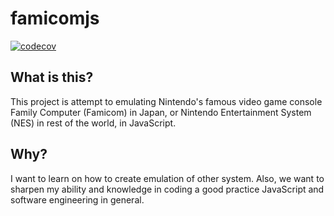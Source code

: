 # famicomjs
[![codecov](https://codecov.io/gh/pomadgw/famicomjs/branch/master/graph/badge.svg)](https://codecov.io/gh/pomadgw/famicomjs)

## What is this?

This project is attempt to emulating Nintendo's famous video game console Family Computer (Famicom) in Japan, or Nintendo Entertainment System (NES) in rest of the world, in JavaScript.

## Why?

I want to learn on how to create emulation of other system. Also, we want to sharpen my ability and knowledge in coding a good practice JavaScript and software engineering in general.


